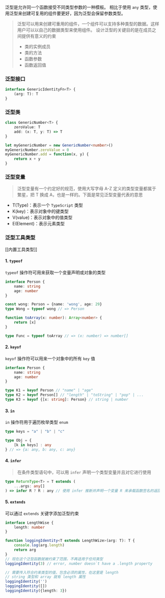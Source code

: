 泛型是允许同一个函数接受不同类型参数的一种模板。
相比于使用 `any` 类型，使用泛型来创建可复用的组件要更好，因为泛型会保留参数类型。
> 泛型可以用来创建可重用的组件，一个组件可以支持多种类型的数据。这样用户可以以自己的数据类型来使用组件。
> 设计泛型的关键目的是在成员之间提供有意义的约束
> - 类的实例成员
> - 类的方法
> - 函数参数
> - 函数返回值

### 泛型接口

```ts
interface GenericIdentityFn<T> {
	(arg: T): T
}
```


### 泛型类

```ts
class GenericNumber<T> {
	zeroValue: T
	add: (x: T, y: T) => T
}

let myGenericNumber = new GenericNumber<number>()
myGenericNumber.zeroValue = 0
myGenericNumber.add = function(x, y) {
	return x + y
}
```

### 泛型变量

> 泛型变量有一个约定好的规范，使用大写字母 A-Z 定义的类型变量都属于繁星，把  T 换成 A，也是一样的。下面是常见泛型变量代表的意思

- T(Type)：表示一个 `TypeScript`  类型
- K(key)：表示对象中的键类型
- V(value)：表示对象中的值类型
- E(Element)：表示元素类型


### 泛型工具类型
[[内置工具类型]]
#### 1. `typeof`
`typeof`  操作符可用来获取一个变量声明或对象的类型

```ts
interface Person {
	name: string
	age: number
}

const wong: Person = {name: 'wong', age: 29}
type Wong = typeof wong // => Person

function toArray(x: number): Array<number> {
	return [x]
}

type Func = typeof toArray // => (x: number) => number[]
```

#### 2. `keyof` 
`keyof`  操作符可以用来一个对象中的所有 `key`  值

```ts
interface Person {
	name: string
	age: number
}

type K1 = keyof Person // "name" | "age"
type K2 = keyof Person[] // "length" | "toString" | "pop" | ...
type K3 = keyof {[x: string]: Person} // string | number
```

#### 3. `in`
`in`  操作符用于遍历枚举类型 `enum`

```ts
type keys = "a" | "b" | "c"

type Obj = {
	[k in keys] : any
} // => {a: any, b: any, c: any}
```

#### 4. `infer` 
> 在条件类型语句中，可以用 `infer` 声明一个类型变量并且对它进行使用

```ts
type ReturnType<T> = T extends (
	...args: any[]
) => infer R ? R : any // 使用 infer 推断并声明一个变量 R 来承载函数签名的返回值类型，方便之后使用这个类型
```

#### 5. `extends`
可以通过 `extends` 关键字添加泛型约束

```ts
interface LengthWise {
	length: number
}

function loggingIdentity<T extends LengthWize>(arg: T): T {
	console.log(arg.length)
	return arg
}
// 现在这个泛型函数就被约束了范围，不再适用于任何类型
loggingIdentity(3) // error, number doesn`t have a .length property

// 需要传入符合约束类型的值，包含必须的属性，在这里是 length
// string 类型和 array 就有 length 属性
loggingIdentity('')
loggingIdentity([])
loggingIdentity({length: 3})
```
